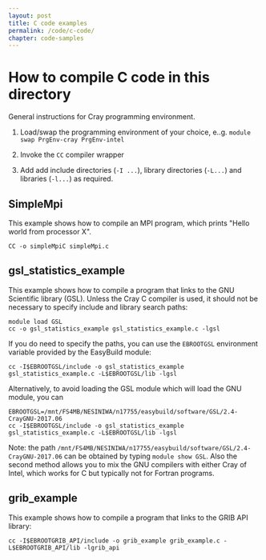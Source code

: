 ```yaml
---
layout: post
title: C code examples
permalink: /code/c-code/
chapter: code-samples
---
```


# How to compile C code in this directory

General instructions for Cray programming environment.

 1. Load/swap the programming environment of your choice, e..g. ```module swap PrgEnv-cray PrgEnv-intel```

 2. Invoke the ```CC``` compiler wrapper

 3. Add add include directories (```-I ...```), library directories (```-L...```) and libraries (```-l...```) as required.

## SimpleMpi

This example shows how to compile an MPI program, which prints "Hello world from processor X".

```
CC -o simpleMpiC simpleMpi.c
```


## gsl_statistics_example

This example shows how to compile a program that links to the GNU Scientific library (GSL). Unless the Cray C compiler is used, it should not be necessary to specify include and library search paths:

```
module load GSL
cc -o gsl_statistics_example gsl_statistics_example.c -lgsl
```
If you do need to specify the paths, you can use the ```EBROOTGSL``` environment variable provided by the EasyBuild module:
```
cc -I$EBROOTGSL/include -o gsl_statistics_example gsl_statistics_example.c -L$EBROOTGSL/lib -lgsl
```
Alternatively, to avoid loading the GSL module which will load the GNU module, you can
```
EBROOTGSL=/mnt/FS4MB/NESINIWA/n17755/easybuild/software/GSL/2.4-CrayGNU-2017.06
cc -I$EBROOTGSL/include -o gsl_statistics_example gsl_statistics_example.c -L$EBROOTGSL/lib -lgsl
```

Note: the path ```/mnt/FS4MB/NESINIWA/n17755/easybuild/software/GSL/2.4-CrayGNU-2017.06``` can be obtained by typing ```module show GSL```. Also the second method allows you to mix the GNU compilers with either Cray of Intel, which works for C but typically not for Fortran programs.

## grib_example

This example shows how to compile a program that links to the GRIB API library:
```
cc -I$EBROOTGRIB_API/include -o grib_example grib_example.c -L$EBROOTGRIB_API/lib -lgrib_api
```
